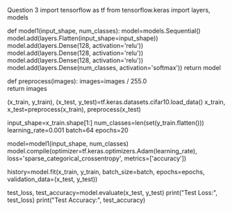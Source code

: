 Question 3
import tensorflow as tf
from tensorflow.keras import layers, models

def model1(input_shape, num_classes):
    model=models.Sequential()
    model.add(layers.Flatten(input_shape=input_shape))  
    model.add(layers.Dense(128, activation='relu'))     
    model.add(layers.Dense(128, activation='relu'))     
    model.add(layers.Dense(128, activation='relu'))     
    model.add(layers.Dense(num_classes, activation='softmax')) 
    return model

def preprocess(images):
    images=images / 255.0  
    return images

(x_train, y_train), (x_test, y_test)=tf.keras.datasets.cifar10.load_data()
x_train, x_test=preprocess(x_train), preprocess(x_test)

input_shape=x_train.shape[1:]
num_classes=len(set(y_train.flatten())) 
learning_rate=0.001
batch=64
epochs=20

model=model1(input_shape, num_classes)
model.compile(optimizer=tf.keras.optimizers.Adam(learning_rate),
              loss='sparse_categorical_crossentropy',
              metrics=['accuracy'])

history=model.fit(x_train, y_train, batch_size=batch, epochs=epochs,
                    validation_data=(x_test, y_test))

test_loss, test_accuracy=model.evaluate(x_test, y_test)
print("Test Loss:", test_loss)
print("Test Accuracy:", test_accuracy)
